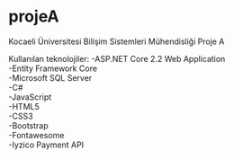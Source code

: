 # projeA
Kocaeli Üniversitesi Bilişim Sistemleri Mühendisliği Proje A

Kullanılan teknolojiler:
-ASP.NET Core 2.2 Web Application\
-Entity Framework Core\
-Microsoft SQL Server\
-C#\
-JavaScript\
-HTML5\
-CSS3\
-Bootstrap\
-Fontawesome\
-Iyzico Payment API



